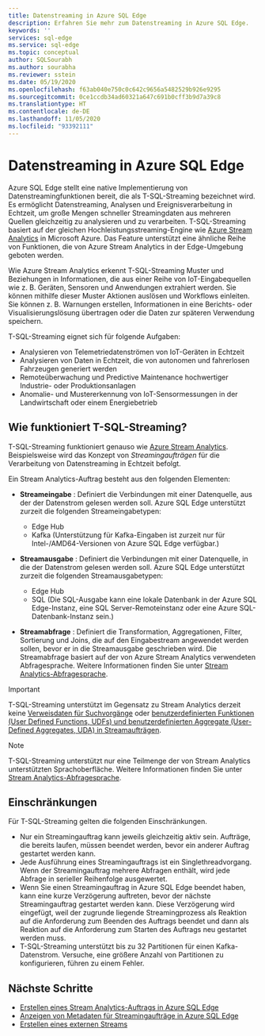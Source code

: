 ```yaml
---
title: Datenstreaming in Azure SQL Edge
description: Erfahren Sie mehr zum Datenstreaming in Azure SQL Edge.
keywords: ''
services: sql-edge
ms.service: sql-edge
ms.topic: conceptual
author: SQLSourabh
ms.author: sourabha
ms.reviewer: sstein
ms.date: 05/19/2020
ms.openlocfilehash: f63ab040e750c0c642c9656a5482529b926e9295
ms.sourcegitcommit: 0ce1ccdb34ad60321a647c691b0cff3b9d7a39c8
ms.translationtype: HT
ms.contentlocale: de-DE
ms.lasthandoff: 11/05/2020
ms.locfileid: "93392111"
---
```

# <a name="data-streaming-in-azure-sql-edge"></a>Datenstreaming in Azure SQL Edge

Azure SQL Edge stellt eine native Implementierung von Datenstreamingfunktionen bereit, die als T-SQL-Streaming bezeichnet wird. Es ermöglicht Datenstreaming, Analysen und Ereignisverarbeitung in Echtzeit, um große Mengen schneller Streamingdaten aus mehreren Quellen gleichzeitig zu analysieren und zu verarbeiten. T-SQL-Streaming basiert auf der gleichen Hochleistungsstreaming-Engine wie [Azure Stream Analytics](../stream-analytics/stream-analytics-introduction.md) in Microsoft Azure. Das Feature unterstützt eine ähnliche Reihe von Funktionen, die von Azure Stream Analytics in der Edge-Umgebung geboten werden.

Wie Azure Stream Analytics erkennt T-SQL-Streaming Muster und Beziehungen in Informationen, die aus einer Reihe von IoT-Eingabequellen wie z. B. Geräten, Sensoren und Anwendungen extrahiert werden. Sie können mithilfe dieser Muster Aktionen auslösen und Workflows einleiten. Sie können z. B. Warnungen erstellen, Informationen in eine Berichts- oder Visualisierungslösung übertragen oder die Daten zur späteren Verwendung speichern. 

T-SQL-Streaming eignet sich für folgende Aufgaben:

* Analysieren von Telemetriedatenströmen von IoT-Geräten in Echtzeit
* Analysieren von Daten in Echtzeit, die von autonomen und fahrerlosen Fahrzeugen generiert werden
* Remoteüberwachung und Predictive Maintenance hochwertiger Industrie- oder Produktionsanlagen
* Anomalie- und Mustererkennung von IoT-Sensormessungen in der Landwirtschaft oder einem Energiebetrieb

## <a name="how-does-t-sql-streaming-work"></a>Wie funktioniert T-SQL-Streaming?

T-SQL-Streaming funktioniert genauso wie [Azure Stream Analytics](../stream-analytics/stream-analytics-introduction.md#how-does-stream-analytics-work). Beispielsweise wird das Konzept von *Streamingaufträgen* für die Verarbeitung von Datenstreaming in Echtzeit befolgt. 

Ein Stream Analytics-Auftrag besteht aus den folgenden Elementen:

- **Streameingabe** : Definiert die Verbindungen mit einer Datenquelle, aus der der Datenstrom gelesen werden soll. Azure SQL Edge unterstützt zurzeit die folgenden Streameingabetypen:
    - Edge Hub
    - Kafka (Unterstützung für Kafka-Eingaben ist zurzeit nur für Intel-/AMD64-Versionen von Azure SQL Edge verfügbar.)

- **Streamausgabe** : Definiert die Verbindungen mit einer Datenquelle, in die der Datenstrom gelesen werden soll. Azure SQL Edge unterstützt zurzeit die folgenden Streamausgabetypen:
    - Edge Hub
    - SQL (Die SQL-Ausgabe kann eine lokale Datenbank in der Azure SQL Edge-Instanz, eine SQL Server-Remoteinstanz oder eine Azure SQL-Datenbank-Instanz sein.) 

- **Streamabfrage** : Definiert die Transformation, Aggregationen, Filter, Sortierung und Joins, die auf den Eingabestream angewendet werden sollen, bevor er in die Streamausgabe geschrieben wird. Die Streamabfrage basiert auf der von Azure Stream Analytics verwendeten Abfragesprache. Weitere Informationen finden Sie unter [Stream Analytics-Abfragesprache](/stream-analytics-query/stream-analytics-query-language-reference).

> [!IMPORTANT]
> T-SQL-Streaming unterstützt im Gegensatz zu Stream Analytics derzeit keine [Verweisdaten für Suchvorgänge](../stream-analytics/stream-analytics-use-reference-data.md) oder [benutzerdefinierten Funktionen (User Defined Functions, UDFs) und benutzerdefinierten Aggregate (User-Defined Aggregates, UDA) in Streamaufträgen](../stream-analytics/streaming-technologies.md#you-want-to-write-udfs-udas-and-custom-deserializers-in-a-language-other-than-javascript-or-c).

> [!NOTE]
> T-SQL-Streaming unterstützt nur eine Teilmenge der von Stream Analytics unterstützten Sprachoberfläche. Weitere Informationen finden Sie unter [Stream Analytics-Abfragesprache](/stream-analytics-query/stream-analytics-query-language-reference).

## <a name="limitations-and-restrictions"></a>Einschränkungen

Für T-SQL-Streaming gelten die folgenden Einschränkungen. 

- Nur ein Streamingauftrag kann jeweils gleichzeitig aktiv sein. Aufträge, die bereits laufen, müssen beendet werden, bevor ein anderer Auftrag gestartet werden kann.
- Jede Ausführung eines Streamingauftrags ist ein Singlethreadvorgang. Wenn der Streamingauftrag mehrere Abfragen enthält, wird jede Abfrage in serieller Reihenfolge ausgewertet.
- Wenn Sie einen Streamingauftrag in Azure SQL Edge beendet haben, kann eine kurze Verzögerung auftreten, bevor der nächste Streamingauftrag gestartet werden kann. Diese Verzögerung wird eingefügt, weil der zugrunde liegende Streamingprozess als Reaktion auf die Anforderung zum Beenden des Auftrags beendet und dann als Reaktion auf die Anforderung zum Starten des Auftrags neu gestartet werden muss. 
- T-SQL-Streaming unterstützt bis zu 32 Partitionen für einen Kafka-Datenstrom. Versuche, eine größere Anzahl von Partitionen zu konfigurieren, führen zu einem Fehler. 

## <a name="next-steps"></a>Nächste Schritte

- [Erstellen eines Stream Analytics-Auftrags in Azure SQL Edge](create-stream-analytics-job.md)
- [Anzeigen von Metadaten für Streamingaufträge in Azure SQL Edge](streaming-catalog-views.md)
- [Erstellen eines externen Streams](create-external-stream-transact-sql.md)